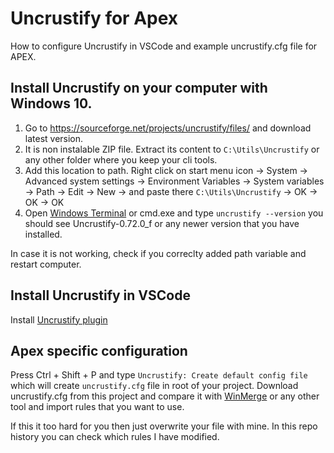 # Uncrustify for Apex
How to configure Uncrustify in VSCode and example uncrustify.cfg file for APEX.

## Install Uncrustify on your computer with Windows 10.
1. Go to https://sourceforge.net/projects/uncrustify/files/ and download latest version. 
1. It is non instalable ZIP file. Extract its content to `C:\Utils\Uncrustify` or any other folder where you keep your cli tools.
1. Add this location to path. Right click on start menu icon -> System -> Advanced system settings -> Environment Variables -> System variables -> Path -> Edit -> New -> and paste there `C:\Utils\Uncrustify` -> OK -> OK -> OK
1. Open [Windows Terminal](https://www.microsoft.com/pl-pl/p/windows-terminal/9n0dx20hk701?rtc=1&activetab=pivot:overviewtab) or cmd.exe and type `uncrustify --version` you should see Uncrustify-0.72.0_f or any newer version that you have installed.

In case it is not working, check if you correclty added path variable and restart computer.

## Install Uncrustify in VSCode
Install [Uncrustify plugin](https://marketplace.visualstudio.com/items?itemName=zachflower.uncrustify)

## Apex specific configuration
Press Ctrl + Shift + P and type `Uncrustify: Create default config file` which will create `uncrustify.cfg` file in root of your project.
Download uncrustify.cfg from this project and compare it with [WinMerge](https://winmerge.org) or any other tool and import rules that you want to use. 

If this it too hard for you then just overwrite your file with mine. In this repo history you can check which rules I have modified. 
